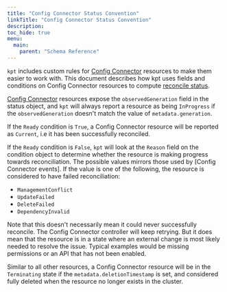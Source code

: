 ```yaml
---
title: "Config Connector Status Convention"
linkTitle: "Config Connector Status Convention"
description:
toc_hide: true
menu:
  main:
    parent: "Schema Reference"
---
```


`kpt` includes custom rules for [Config Connector](https://cloud.google.com/config-connector/docs/overview) resources to
make them easier to work with. This document describes how kpt uses fields and conditions on Config Connector
resources to compute [reconcile status](../../../book/06-deploying-packages/#reconcile-status).

[Config Connector](https://cloud.google.com/config-connector/docs/how-to/monitoring-your-resources) resources expose the
`observedGeneration` field in the status object, and `kpt` will always report a resource as being `InProgress` if the
`observedGeneration` doesn't match the value of `metadata.generation`.

If the `Ready` condition is `True`, a Config Connector resource will be reported
as `Current`, i.e it has been successfully reconciled.

If the `Ready` condition is `False`, `kpt` will look at the `Reason` field on the
condition object to determine whether the resource is making progress towards
reconciliation. The possible values mirrors those used by [Config Connector events].
If the value is one of the following, the resource is considered to have failed
reconciliation:
- `ManagementConflict`
- `UpdateFailed`
- `DeleteFailed`
- `DependencyInvalid`

Note that this doesn't necessarily mean it could never successfully reconcile. 
The Config Connector controller will keep retrying. But it does mean that the
resource is in a state where an external change is most likely needed to resolve
the issue. Typical examples would be missing permissions or an API that has not
been enabled.

Similar to all other resources, a Config Connector resource will be in the `Terminating`
state if the `metadata.deletionTimestamp` is set, and considered fully deleted when
the resource no longer exists in the cluster.
